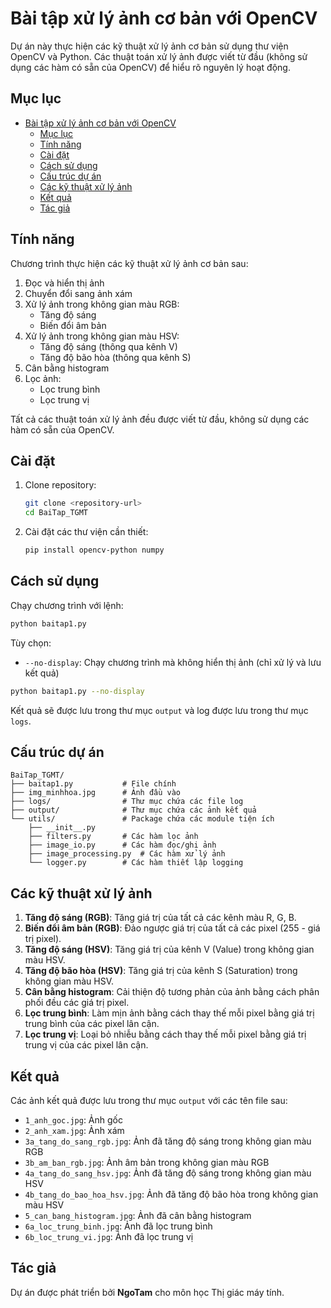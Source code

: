 # Bài tập xử lý ảnh cơ bản với OpenCV

Dự án này thực hiện các kỹ thuật xử lý ảnh cơ bản sử dụng thư viện OpenCV và Python. Các thuật toán xử lý ảnh được viết từ đầu (không sử dụng các hàm có sẵn của OpenCV) để hiểu rõ nguyên lý hoạt động.

## Mục lục

- [Bài tập xử lý ảnh cơ bản với OpenCV](#bài-tập-xử-lý-ảnh-cơ-bản-với-opencv)
  - [Mục lục](#mục-lục)
  - [Tính năng](#tính-năng)
  - [Cài đặt](#cài-đặt)
  - [Cách sử dụng](#cách-sử-dụng)
  - [Cấu trúc dự án](#cấu-trúc-dự-án)
  - [Các kỹ thuật xử lý ảnh](#các-kỹ-thuật-xử-lý-ảnh)
  - [Kết quả](#kết-quả)
  - [Tác giả](#tác-giả)

## Tính năng

Chương trình thực hiện các kỹ thuật xử lý ảnh cơ bản sau:

1. Đọc và hiển thị ảnh
2. Chuyển đổi sang ảnh xám
3. Xử lý ảnh trong không gian màu RGB:
   - Tăng độ sáng
   - Biến đổi âm bản
4. Xử lý ảnh trong không gian màu HSV:
   - Tăng độ sáng (thông qua kênh V)
   - Tăng độ bão hòa (thông qua kênh S)
5. Cân bằng histogram
6. Lọc ảnh:
   - Lọc trung bình
   - Lọc trung vị

Tất cả các thuật toán xử lý ảnh đều được viết từ đầu, không sử dụng các hàm có sẵn của OpenCV.

## Cài đặt

1. Clone repository:

   ```bash
   git clone <repository-url>
   cd BaiTap_TGMT
   ```

2. Cài đặt các thư viện cần thiết:

   ```bash
   pip install opencv-python numpy
   ```

## Cách sử dụng

Chạy chương trình với lệnh:

```bash
python baitap1.py
```

Tùy chọn:

- `--no-display`: Chạy chương trình mà không hiển thị ảnh (chỉ xử lý và lưu kết quả)

```bash
python baitap1.py --no-display
```

Kết quả sẽ được lưu trong thư mục `output` và log được lưu trong thư mục `logs`.

## Cấu trúc dự án

```plaintext
BaiTap_TGMT/
├── baitap1.py           # File chính
├── img_minhhoa.jpg      # Ảnh đầu vào
├── logs/                # Thư mục chứa các file log
├── output/              # Thư mục chứa các ảnh kết quả
└── utils/               # Package chứa các module tiện ích
    ├── __init__.py
    ├── filters.py       # Các hàm lọc ảnh
    ├── image_io.py      # Các hàm đọc/ghi ảnh
    ├── image_processing.py  # Các hàm xử lý ảnh
    └── logger.py        # Các hàm thiết lập logging
```

## Các kỹ thuật xử lý ảnh

1. **Tăng độ sáng (RGB)**: Tăng giá trị của tất cả các kênh màu R, G, B.
2. **Biến đổi âm bản (RGB)**: Đảo ngược giá trị của tất cả các pixel (255 - giá trị pixel).
3. **Tăng độ sáng (HSV)**: Tăng giá trị của kênh V (Value) trong không gian màu HSV.
4. **Tăng độ bão hòa (HSV)**: Tăng giá trị của kênh S (Saturation) trong không gian màu HSV.
5. **Cân bằng histogram**: Cải thiện độ tương phản của ảnh bằng cách phân phối đều các giá trị pixel.
6. **Lọc trung bình**: Làm mịn ảnh bằng cách thay thế mỗi pixel bằng giá trị trung bình của các pixel lân cận.
7. **Lọc trung vị**: Loại bỏ nhiễu bằng cách thay thế mỗi pixel bằng giá trị trung vị của các pixel lân cận.

## Kết quả

Các ảnh kết quả được lưu trong thư mục `output` với các tên file sau:

- `1_anh_goc.jpg`: Ảnh gốc
- `2_anh_xam.jpg`: Ảnh xám
- `3a_tang_do_sang_rgb.jpg`: Ảnh đã tăng độ sáng trong không gian màu RGB
- `3b_am_ban_rgb.jpg`: Ảnh âm bản trong không gian màu RGB
- `4a_tang_do_sang_hsv.jpg`: Ảnh đã tăng độ sáng trong không gian màu HSV
- `4b_tang_do_bao_hoa_hsv.jpg`: Ảnh đã tăng độ bão hòa trong không gian màu HSV
- `5_can_bang_histogram.jpg`: Ảnh đã cân bằng histogram
- `6a_loc_trung_binh.jpg`: Ảnh đã lọc trung bình
- `6b_loc_trung_vi.jpg`: Ảnh đã lọc trung vị

## Tác giả

Dự án được phát triển bởi **NgoTam** cho môn học Thị giác máy tính.
